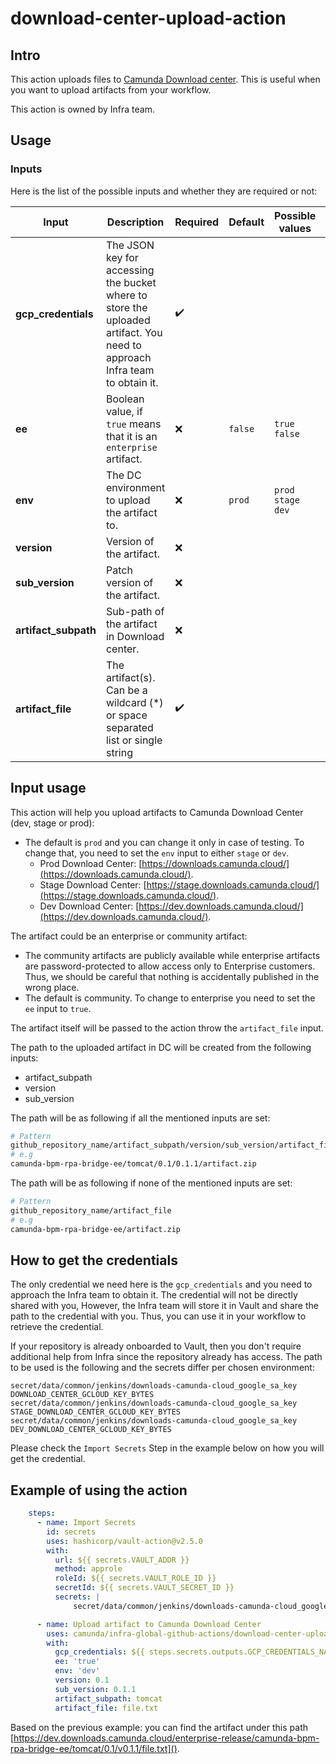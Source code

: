 # download-center-upload-action

## Intro

This action uploads files to [Camunda Download center]( https://downloads.camunda.cloud/). This is useful when you want
to upload artifacts from your workflow.

This action is owned by Infra team.

## Usage

### Inputs

Here is the list of the possible inputs and whether they are required or not:

| Input                | Description                                                                                                                | Required           | Default | Possible values        | Conditions                        |
|----------------------|----------------------------------------------------------------------------------------------------------------------------|--------------------|---------|------------------------|-----------------------------------|
| **gcp_credentials**  | The JSON key for accessing the bucket where to store the uploaded artifact. You need to approach Infra team to obtain it.  | :heavy_check_mark: |         |                        |                                   |
| **ee**               | Boolean value, if `true` means that it is an `enterprise` artifact.                                                        | :x:                | `false` | `true`  `false`        |                                   |
| **env**              | The DC environment to upload the artifact to.                                                                              | :x:                | `prod`  | `prod`  `stage`  `dev` |                                   |
| **version**          | Version of the artifact.                                                                                                   | :x:                |         |                        |                                   |
| **sub_version**      | Patch version of the artifact.                                                                                             | :x:                |         |                        |                                   |
| **artifact_subpath** | Sub-path of the artifact in Download center.                                                                               | :x:                |         |                        | should not start or end with `/`. |
| **artifact_file**    | The artifact(s). Can be a wildcard (*) or space separated list or single string                                                                                                              | :heavy_check_mark: |         |                        |                                   |


## Input usage

This action will help you upload artifacts to Camunda Download Center (dev, stage or prod):

- The default is `prod` and you can change it only in case of testing. To change that, you need to set the `env` input to either `stage` or `dev`.
  - Prod Download Center: [https://downloads.camunda.cloud/](https://downloads.camunda.cloud/).
  - Stage Download Center: [https://stage.downloads.camunda.cloud/](https://stage.downloads.camunda.cloud/).
  - Dev Download Center: [https://dev.downloads.camunda.cloud/](https://dev.downloads.camunda.cloud/).

The artifact could be an enterprise or community artifact:

- The community artifacts are publicly available while enterprise artifacts are password-protected to allow access only
to Enterprise customers. Thus, we should be careful that nothing is accidentally published in the wrong place.
- The default is community. To change to enterprise you need to set the `ee` input to `true`.

The artifact itself will be passed to the action throw the `artifact_file` input.

The path to the uploaded artifact in DC will be created from the following inputs:

- artifact_subpath
- version
- sub_version

The path will be as following if all the mentioned inputs are set:

```bash
# Pattern
github_repository_name/artifact_subpath/version/sub_version/artifact_file
# e.g
camunda-bpm-rpa-bridge-ee/tomcat/0.1/0.1.1/artifact.zip
```

The path will be as following if none of the mentioned inputs are set:

```bash
# Pattern
github_repository_name/artifact_file
# e.g
camunda-bpm-rpa-bridge-ee/artifact.zip
```

## How to get the credentials

The only credential we need here is the `gcp_credentials` and you need to approach the Infra team
to obtain it. The credential will not be directly shared with you, However, the Infra team will store it
in Vault and share the path to the credential with you. Thus, you can use it in your workflow to retrieve the credential.

If your repository is already onboarded to Vault, then you don't require additional help from Infra since the repository already has access.
The path to be used is the following and the secrets differ per chosen environment:
```
secret/data/common/jenkins/downloads-camunda-cloud_google_sa_key DOWNLOAD_CENTER_GCLOUD_KEY_BYTES
secret/data/common/jenkins/downloads-camunda-cloud_google_sa_key STAGE_DOWNLOAD_CENTER_GCLOUD_KEY_BYTES
secret/data/common/jenkins/downloads-camunda-cloud_google_sa_key DEV_DOWNLOAD_CENTER_GCLOUD_KEY_BYTES
```

Please check the `Import Secrets` Step in the example below on how you will get the credential.

## Example of using the action

```yaml
    steps:
      - name: Import Secrets
        id: secrets
        uses: hashicorp/vault-action@v2.5.0
        with:
          url: ${{ secrets.VAULT_ADDR }}
          method: approle
          roleId: ${{ secrets.VAULT_ROLE_ID }}
          secretId: ${{ secrets.VAULT_SECRET_ID }}
          secrets: |
              secret/data/common/jenkins/downloads-camunda-cloud_google_sa_key DEV_DOWNLOAD_CENTER_GCLOUD_KEY_BYTES | GCP_CREDENTIALS_NAME;

      - name: Upload artifact to Camunda Download Center
        uses: camunda/infra-global-github-actions/download-center-upload@main
        with:
          gcp_credentials: ${{ steps.secrets.outputs.GCP_CREDENTIALS_NAME }}
          ee: 'true'
          env: 'dev'
          version: 0.1
          sub_version: 0.1.1
          artifact_subpath: tomcat
          artifact_file: file.txt
```

Based on the previous example: you can find the
artifact under this path [https://dev.downloads.camunda.cloud/enterprise-release/camunda-bpm-rpa-bridge-ee/tomcat/0.1/v0.1.1/file.txt]().
